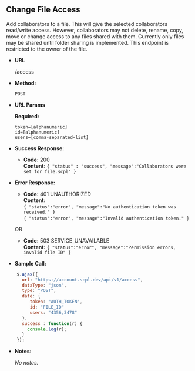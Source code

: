 **Change File Access**
----
Add collaborators to a file. This will give the selected collaborators read/write access. However, collaborators may not delete, rename, copy, move or change access to any files shared with them. Currently only files may be shared until folder sharing is implemented. This endpoint is restricted to the owner of the file.

* **URL**

   /access

* **Method:**

   `POST`

*  **URL Params**

   **Required:**

   `token=[alphanumeric]`<br />
   `id=[alphanumeric]`<br />
   `users=[comma-separated-list]`

* **Success Response:**

  * **Code:** 200 <br />
    **Content:** `{ "status" : "success", "message":"Collaborators were set for file.scpl" }`

* **Error Response:**

   * **Code:** 401 UNAUTHORIZED <br />
    **Content:**<br/>
    `{ "status":"error", "message":"No authentication token was received." }`<br/>
    `{ "status":"error", "message":"Invalid authentication token." }`

  OR

  * **Code:** 503 SERVICE_UNAVAILABLE <br />
    **Content:** `{ "status":"error", "message":"Permission errors, invalid file ID" }`

* **Sample Call:**

```javascript
    $.ajax({
      url: "https://account.scpl.dev/api/v1/access",
      dataType: "json",
      type: "POST",
      date: {
         token: "AUTH_TOKEN",
         id: "FILE_ID"
         users: "4356,3478"
      },
      success : function(r) {
        console.log(r);
      }
    });
  ```

* **Notes:**

  _No notes._
